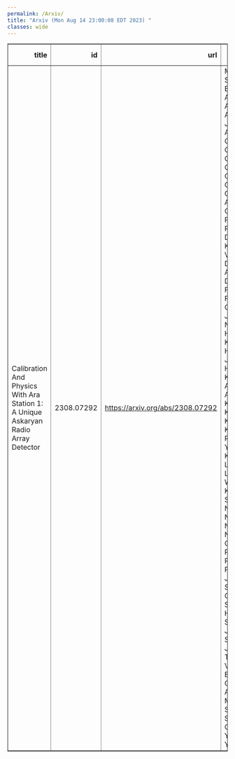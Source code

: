 ```yaml
---
permalink: /Arxiv/
title: "Arxiv (Mon Aug 14 23:00:08 EDT 2023) "
classes: wide
---
```

<table border="1" class="dataframe">
  <thead>
    <tr style="text-align: right;">
      <th>title</th>
      <th>id</th>
      <th>url</th>
      <th>authors</th>
      <th>Local Authors</th>
    </tr>
  </thead>
  <tbody>
    <tr>
      <td>Calibration And Physics With Ara Station 1: A Unique Askaryan Radio   Array Detector</td>
      <td>2308.07292</td>
      <td><a href="https://arxiv.org/abs/2308.07292" target="_blank">https://arxiv.org/abs/2308.07292</a></td>
      <td>M. F. H Seikh, D. Z. Besson, S. Ali, P. Allison, S. Archambault, J. J. Beatty, A. Bishop, P. Chen, Y. C. Chen, B. A. Clark, W. Clay, A. Connolly, K. Couberly, L. Cremonesi, A. Cummings, P. Dasgupta, R. Debolt, S. De Kockere, K. D. De Vries, C. Deaconu, M. A. Duvernois, J. Flaherty, E. Friedman, R. Gaior, P. Giri, J. Hanson, N. Harty, B. Hendricks, K. D. Hoffman, J. J. Huang, M. H. A. Huang, K. Hughes, A. Ishihara, A. Karle, J. L. Kelley, K. C. Kim, M. C. Kim, I. Kravchenko, R. Krebs, C. Y. Kuo, K. Kurusu, U. A. Latif, C. H. Liu, T. C. Liu, W. Luszczak, K. Mase, M. S. Muzio, J. Nam, R. J. Nichol, A. Novikov, A. Nozdrina, E. Oberla, Y. Pan, C. Pfendner, N. Punsuebsay, J. Roth, A. Salcedo-Gomez, D. Seckel, M. F. H. Seikh, Y. S. Shiao, D. J. B. Smith, S. Toscano, J. Torres, J. Touart, N. Van Eijndhoven, G. S. Varner, A. Vieregg, M. Z. Wang, S. H. Wang, S. A. Wissel, C. Xie, S. Yoshida, R. Young</td>
      <td>Amy Connolly, Jim Beatty, Justin Flaherty, Patrick Allison, William Luszczak</td>
    </tr>
  </tbody>
</table>